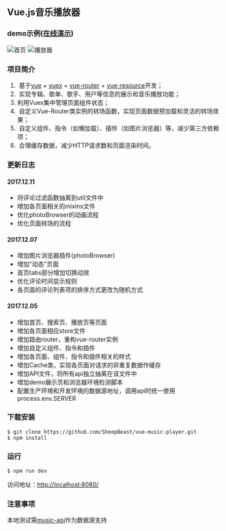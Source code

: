 ## Vue.js音乐播放器

### demo示例([在线演示](http://39.106.10.121/dist/static/index.html))
![首页](http://39.106.10.121/images/home.png "首页")
![播放器](http://39.106.10.121/images/musicplayer.png "播放器")

### 项目简介
1.  基于[vue](https://cn.vuejs.org/) + [vuex](https://vuex.vuejs.org/zh-cn/) + [vue-router](https://router.vuejs.org/zh-cn/) + [vue-resource](https://www.npmjs.com/package/vue-resource)开发；
2.  实现专辑、歌单、歌手、用户等信息的展示和音乐播放功能；
3.	利用Vuex集中管理页面组件状态；
4.  自定义Vue-Router类实例的转场函数，实现页面数据预加载和灵活的转场效果；
5.  自定义组件、指令（如懒加载）、插件（如图片浏览器）等，减少第三方依赖项；
6.  合理缓存数据，减少HTTP请求数和页面渲染时间。

### 更新日志
#### 2017.12.11
* 将评论过滤函数抽离到util文件中
* 增加各页面相关的mixins文件
* 优化photoBrowser的动画流程
* 优化页面转场的流程

#### 2017.12.07
* 增加图片浏览器插件(photoBrowser)
* 增加"动态"页面
* 首页tabs部分增加切换动效
* 优化评论时间显示规则
* 各页面的评论列表项的排序方式更改为随机方式

#### 2017.12.05
* 增加首页、搜索页、播放页等页面
* 增加各页面相应store文件
* 增加路由router，重构vue-router实例
* 增加自定义组件、指令和插件
* 增加各页面、组件、指令和插件相关的样式
* 增加Cache类，实现各页面对请求的非重复数据作缓存
* 增加API文件，将所有api独立抽离在该文件中
* 增加demo展示页和浏览器环境检测脚本
* 配置生产环境和开发环境的数据源地址，调用api时统一使用process.env.SERVER

### 下载安装
``` shell
$ git clone https://github.com/SheepBeast/vue-music-player.git
$ npm install
```

### 运行
``` shell
$ npm run dev
```
访问地址：[http://localhost:8080/](http://localhost:8080/)

### 注意事项
本地测试需[music-api](https://github.com/SheepBeast/music-api)作为数据源支持
